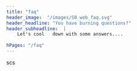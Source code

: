 ```yaml
--- 
title: "faq"  
header_image:  "/images/S0_web_faq.svg"
header_headline: "You have burning questions?"
header_subheadline:  |
    Let's cool   down with some answers....
   
hPages: "/faq"
---  
```


scs